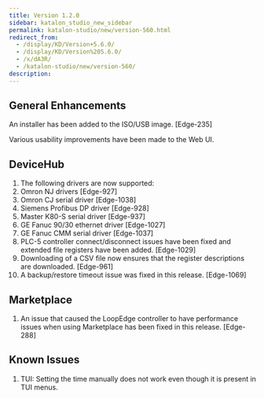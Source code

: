```yaml
---
title: Version 1.2.0
sidebar: katalon_studio_new_sidebar
permalink: katalon-studio/new/version-560.html
redirect_from:
  - /display/KD/Version+5.6.0/
  - /display/KD/Version%205.6.0/
  - /x/dA3R/
  - /katalon-studio/new/version-560/
description:
---
```


## General Enhancements

An installer has been added to the ISO/USB image. [Edge-235]

Various usability improvements have been made to the Web UI.

## DeviceHub

1. The following drivers are now supported:
2. Omron NJ drivers [Edge-927]
3. Omron CJ serial driver [Edge-1038]
4. Siemens Profibus DP driver [Edge-928]
5. Master K80-S serial driver [Edge-937]
6. GE Fanuc 90/30 ethernet driver [Edge-1027]
7. GE Fanuc CMM serial driver [Edge-1037]
8. PLC-5 controller connect/disconnect issues have been fixed and extended file registers have been added. [Edge-1029]
9. Downloading of a CSV file now ensures that the register descriptions are downloaded. [Edge-961]
10. A backup/restore timeout issue was fixed in this release. [Edge-1069]

## Marketplace

1. An issue that caused the LoopEdge controller to have performance issues when using Marketplace has been fixed in this release. [Edge-288]

## Known Issues

1. TUI: Setting the time manually does not work even though it is present in TUI menus.